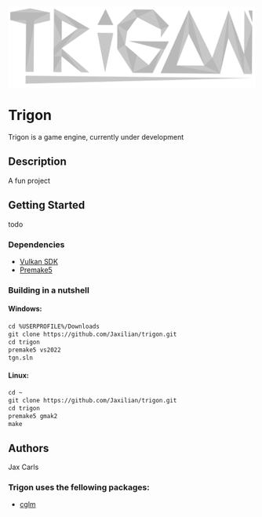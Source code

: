 <p align="center"><img align="center" src="https://github.com/Jaxilian/trigon/blob/main/trigon.png"/></p>

# Trigon

Trigon is a game engine, currently under development

## Description

A fun project

## Getting Started

todo

### Dependencies

- [Vulkan SDK](https://www.lunarg.com/vulkan-sdk/)
- [Premake5](https://premake.github.io/)

### Building in a nutshell

#### Windows:
```
cd %USERPROFILE%/Downloads
git clone https://github.com/Jaxilian/trigon.git
cd trigon
premake5 vs2022
tgn.sln
```
#### Linux:
```
cd ~
git clone https://github.com/Jaxilian/trigon.git
cd trigon
premake5 gmak2
make
```

## Authors

Jax Carls

### Trigon uses the fellowing packages:
- [cglm](https://github.com/recp/cglm)

